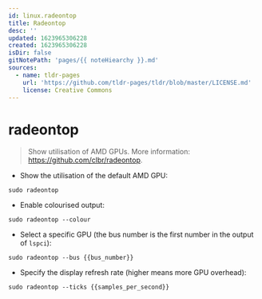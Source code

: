 ```yaml
---
id: linux.radeontop
title: Radeontop
desc: ''
updated: 1623965306228
created: 1623965306228
isDir: false
gitNotePath: 'pages/{{ noteHiearchy }}.md'
sources:
  - name: tldr-pages
    url: 'https://github.com/tldr-pages/tldr/blob/master/LICENSE.md'
    license: Creative Commons
---
```

# radeontop

> Show utilisation of AMD GPUs.
> More information: <https://github.com/clbr/radeontop>.

- Show the utilisation of the default AMD GPU:

`sudo radeontop`

- Enable colourised output:

`sudo radeontop --colour`

- Select a specific GPU (the bus number is the first number in the output of `lspci`):

`sudo radeontop --bus {{bus_number}}`

- Specify the display refresh rate (higher means more GPU overhead):

`sudo radeontop --ticks {{samples_per_second}}`

